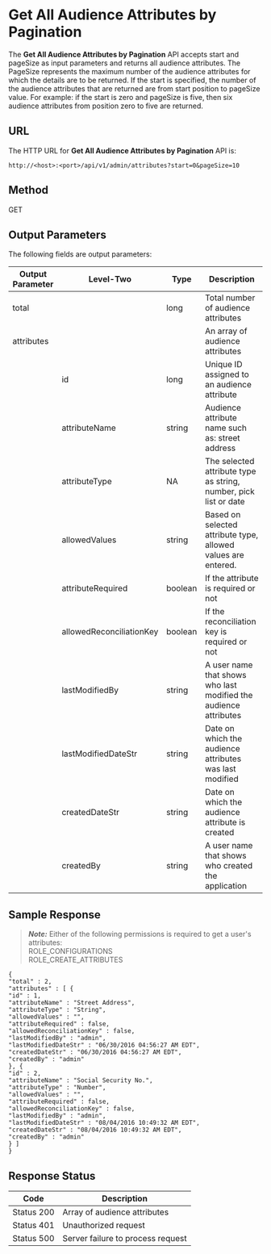 
# Get All Audience Attributes by Pagination

The **Get All Audience Attributes by Pagination** API accepts start and pageSize as input parameters and returns all audience attributes. The PageSize represents the maximum number of the audience attributes for which the details are to be returned. If the start is specified, the number of the audience attributes that are returned are from start position to pageSize value. For example: if the start is zero and pageSize is five, then six audience attributes from position zero to five are returned.

## URL

The HTTP URL for **Get All Audience Attributes by Pagination** API is:

```
http://<host>:<port>/api/v1/admin/attributes?start=0&pageSize=10
```

## Method

GET

## Output Parameters

The following fields are output parameters:

| Output Parameter | Level-Two                | Type    | Description                                                      |
| ---------------- | ------------------------ | ------- | ---------------------------------------------------------------- |
| total            |                          | long    | Total number of audience attributes                              |
| attributes       |                          |         | An array of audience attributes                                  |
|                  | id                       | long    | Unique ID assigned to an audience attribute                      |
|                  | attributeName            | string  | Audience attribute name such as: street address                  |
|                  | attributeType            | NA      | The selected attribute type as string, number, pick list or date |
|                  | allowedValues            | string  | Based on selected attribute type, allowed values are entered.    |
|                  | attributeRequired        | boolean | If the attribute is required or not                              |
|                  | allowedReconciliationKey | boolean | If the reconciliation key is required or not                     |
|                  | lastModifiedBy           | string  | A user name that shows who last modified the audience attributes |
|                  | lastModifiedDateStr      | string  | Date on which the audience attributes was last modified          |
|                  | createdDateStr           | string  | Date on which the audience attribute is created                  |
|                  | createdBy                | string  | A user name that shows who created the application               |

## Sample Response

> **_Note:_** Either of the following permissions is required to get a user's attributes:  
> ROLE_CONFIGURATIONS  
> ROLE_CREATE_ATTRIBUTES

```
{
"total" : 2,
"attributes" : [ {
"id" : 1,
"attributeName" : "Street Address",
"attributeType" : "String",
"allowedValues" : "",
"attributeRequired" : false,
"allowedReconciliationKey" : false,
"lastModifiedBy" : "admin",
"lastModifiedDateStr" : "06/30/2016 04:56:27 AM EDT",
"createdDateStr" : "06/30/2016 04:56:27 AM EDT",
"createdBy" : "admin"
}, {
"id" : 2,
"attributeName" : "Social Security No.",
"attributeType" : "Number",
"allowedValues" : "",
"attributeRequired" : false,
"allowedReconciliationKey" : false,
"lastModifiedBy" : "admin",
"lastModifiedDateStr" : "08/04/2016 10:49:32 AM EDT",
"createdDateStr" : "08/04/2016 10:49:32 AM EDT",
"createdBy" : "admin"
} ]
}
```

## Response Status

| Code       | Description                       |
| ---------- | --------------------------------- |
| Status 200 | Array of audience attributes      |
| Status 401 | Unauthorized request              |
| Status 500 | Server failure to process request |
